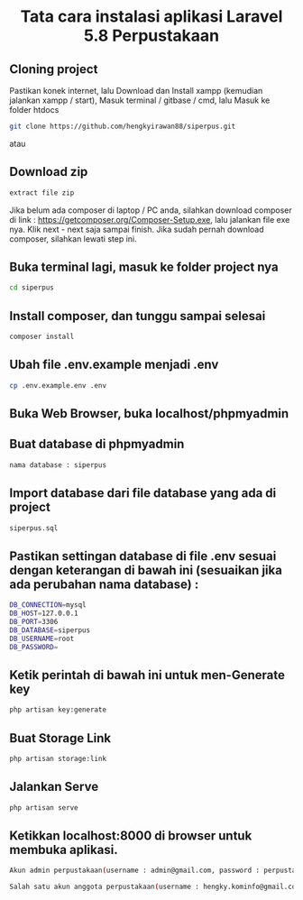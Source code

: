 <h1 align="center">Tata cara instalasi aplikasi Laravel 5.8 Perpustakaan</h1>

## Cloning project

Pastikan konek internet, lalu 
Download dan Install xampp (kemudian jalankan xampp / start), 
Masuk terminal / gitbase / cmd, lalu
Masuk ke folder htdocs

```bash
git clone https://github.com/hengkyirawan88/siperpus.git
```
atau 

## **Download zip**

```bash
extract file zip
```

Jika belum ada composer di laptop / PC anda, silahkan download composer di link : https://getcomposer.org/Composer-Setup.exe, lalu jalankan file exe nya. Klik next - next saja sampai finish. Jika sudah pernah download composer, silahkan lewati step ini.

## Buka terminal lagi, masuk ke folder project nya
```bash
cd siperpus
```

## Install composer, dan tunggu sampai selesai

```bash
composer install
```

## Ubah file .env.example menjadi .env

```bash
cp .env.example.env .env
```

## Buka Web Browser, buka localhost/phpmyadmin


## Buat database di phpmyadmin

```bash
nama database : siperpus
```

## Import database dari file database yang ada di project
```bash
siperpus.sql
```
 
## Pastikan settingan database di file .env sesuai dengan keterangan di bawah ini (sesuaikan jika ada perubahan nama database) :

```bash
DB_CONNECTION=mysql
DB_HOST=127.0.0.1
DB_PORT=3306
DB_DATABASE=siperpus
DB_USERNAME=root
DB_PASSWORD=
```

## Ketik perintah di bawah ini untuk men-Generate key

```bash
php artisan key:generate
```



## Buat Storage Link

```bash
php artisan storage:link
```


## Jalankan Serve

```bash
php artisan serve
```

## Ketikkan localhost:8000 di browser untuk membuka aplikasi. 
```bash
Akun admin perpustakaan(username : admin@gmail.com, password : perpustakaan2023)
```
```bash
Salah satu akun anggota perpustakaan(username : hengky.kominfo@gmail.com, password : perpustakaan2023)
```
